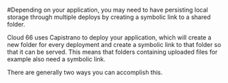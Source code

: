 #Depending on your application, you may need to have persisting local storage through multiple deploys by creating a symbolic link to a shared folder.

Cloud 66 uses Capistrano to deploy your application, which will create a new folder for every deployment and create a symbolic link to that folder
so that it can be served. This means that folders containing uploaded files for example also need a symbolic link.

There are generally two ways you can accomplish this.

